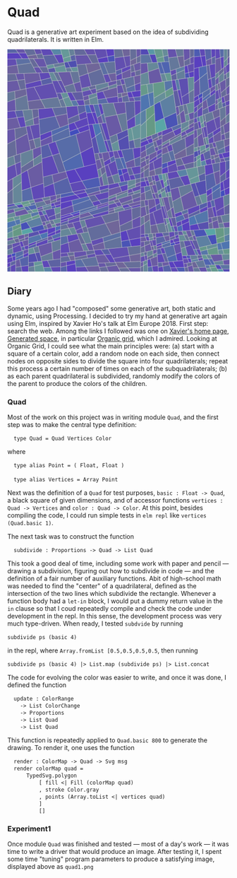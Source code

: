 # Quad

Quad is a generative art experiment based on the idea of subdividing quadrilaterals. It is written in Elm.

![quad1.png](./images/quad1.png)

## Diary

Some years ago I had "composed" some generative art, both static and dynamic, using Processing.  I decided to try my hand at generative art again using Elm, inspired by Xavier Ho's talk at Elm Europe 2018.  First step: search the web.  Among the links I followed was one on [Xavier's home page](https://jumptoglide.com/}), [Generated space](https://generated.space/), in particular [Organic grid](https://generated.space/sketch/organic-grid-2/), which I admired.  Looking at Organic Grid, I could see what the main principles were: (a) start with a square of a certain color, add a random node on each side, then connect nodes on opposite sides to divide the square into four quadrilaterals; repeat this process a certain number of times on each of the subquadrilaterals; (b) as each parent quadrilateral is subdivided, randomly modify the colors of the parent to produce the colors of the children.

### Quad

Most of the work on this project was in writing module `Quad`, and the first step was to make the central type definition:

```
  type Quad = Quad Vertices Color
```
where

```
  type alias Point = ( Float, Float )

  type alias Vertices = Array Point
```

Next was the definition of a `Quad` for test purposes, `basic : Float -> Quad`, a black square of given dimensions, and of accessor functions `vertices : Quad -> Vertices` and `color : Quad -> Color`.  At this point, besides compiling the code, I could run simple tests in `elm repl` like `vertices (Quad.basic 1)`.

The next task was to construct the function

```
  subdivide : Proportions -> Quad -> List Quad
```

This took a good deal of time, including some work with paper and pencil — drawing a subdivision, figuring out how to subdivide in code — and the definition of a fair number of auxiliary functions.  Abit of high-school math was needed to find the "center" of a quadrilateral, defined as the intersection of the two lines which subdivide the rectangle.
Whenever a function body had a `let-in` block, I would put a dummy return value in the `in` clause so that I coud repeatedly compile and check the code under development in the repl.  In this sense, the development process was very much type-driven.  When ready, I tested `subdvide`  by running

```
subdivide ps (basic 4)
```

in the repl, where `Array.fromList [0.5,0.5,0.5,0.5`, then running

```
subdivide ps (basic 4) |> List.map (subdivide ps) |> List.concat
```

The code for evolving the color was easier to write, and once it was done, I defined the function

```
  update : ColorRange
    -> List ColorChange
    -> Proportions
    -> List Quad
    -> List Quad
```

This function is repeatedly applied to `Quad.basic 800` to generate the drawing.  To render it, one uses the function

```
  render : ColorMap -> Quad -> Svg msg
  render colorMap quad =
      TypedSvg.polygon
          [ fill <| Fill (colorMap quad)
          , stroke Color.gray
          , points (Array.toList <| vertices quad)
          ]
          []
```

### Experiment1

Once module `Quad` was finished and tested — most of a day's work — it was time to write a driver that would produce an image.  After testing it, I spent some time  "tuning" program parameters to produce a satisfying image, displayed above as `quad1.png`
